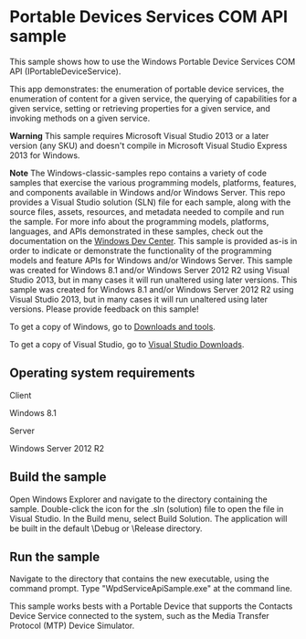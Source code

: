 Portable Devices Services COM API sample
========================================

This sample shows how to use the Windows Portable Device Services COM API (IPortableDeviceService).

This app demonstrates: the enumeration of portable device services, the enumeration of content for a given service, the querying of capabilities for a given service, setting or retrieving properties for a given service, and invoking methods on a given service.

**Warning**  This sample requires Microsoft Visual Studio 2013 or a later version (any SKU) and doesn't compile in Microsoft Visual Studio Express 2013 for Windows.

**Note**  The Windows-classic-samples repo contains a variety of code samples that exercise the various programming models, platforms, features, and components available in Windows and/or Windows Server. This repo provides a Visual Studio solution (SLN) file for each sample, along with the source files, assets, resources, and metadata needed to compile and run the sample. For more info about the programming models, platforms, languages, and APIs demonstrated in these samples, check out the documentation on the [Windows Dev Center](https://dev.windows.com). This sample is provided as-is in order to indicate or demonstrate the functionality of the programming models and feature APIs for Windows and/or Windows Server. This sample was created for Windows 8.1 and/or Windows Server 2012 R2 using Visual Studio 2013, but in many cases it will run unaltered using later versions. This sample was created for Windows 8.1 and/or Windows Server 2012 R2 using Visual Studio 2013, but in many cases it will run unaltered using later versions. Please provide feedback on this sample!

To get a copy of Windows, go to [Downloads and tools](http://go.microsoft.com/fwlink/p/?linkid=301696).

To get a copy of Visual Studio, go to [Visual Studio Downloads](http://go.microsoft.com/fwlink/p/?linkid=301697).

Operating system requirements
-----------------------------

Client

Windows 8.1

Server

Windows Server 2012 R2

Build the sample
----------------

Open Windows Explorer and navigate to the directory containing the sample. Double-click the icon for the .sln (solution) file to open the file in Visual Studio. In the Build menu, select Build Solution. The application will be built in the default \\Debug or \\Release directory.

Run the sample
--------------

Navigate to the directory that contains the new executable, using the command prompt. Type "WpdServiceApiSample.exe" at the command line.

This sample works bests with a Portable Device that supports the Contacts Device Service connected to the system, such as the Media Transfer Protocol (MTP) Device Simulator.

